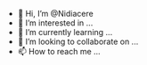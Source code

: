 - 👋 Hi, I’m @Nidiacere
- 👀 I’m interested in ...
- 🌱 I’m currently learning ...
- 💞️ I’m looking to collaborate on ...
- 📫 How to reach me ...

<!---
Nidiacere/Nidiacere is a ✨ special ✨ repository because its `README.md` (this file) appears on your GitHub profile.
You can click the Preview link to take a look at your changes.
--->
